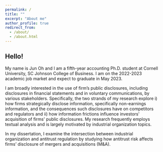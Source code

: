 ```yaml
---
permalink: /
title: ""
excerpt: "About me"
author_profile: true
redirect_from: 
  - /about/
  - /about.html
---
```


Hello!
------
My name is Jun Oh and I am a fifth-year accounting Ph.D. student at Cornell University, SC Johnson College of Business. 
I am on the 2022-2023 academic job market and expect to graduate in May 2023. 

I am broadly interested in the use of firm’s public disclosures, 
including disclosures in financial statements and in voluntary communications, by various stakeholders.
Specifically, the two strands of my research explore i) 
how firms strategically disclose information, specifically non-earnings information, and the consequences such disclosures have on competitors and regulators and ii)
how information frictions influence investors' acquisition of firms' public disclosures. 
My research frequently employs textual analysis and is largely motivated by industrial organization topics. 

In my dissertation, I examine the intersection between industrial organization and antitrust regulation 
by studying how antitrust risk affects firms’ disclosure of mergers and acquisitions (M&A).

